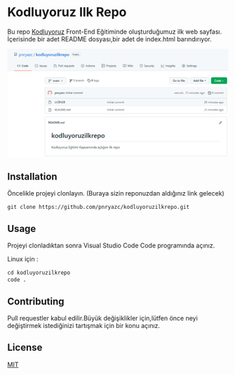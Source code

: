 # Kodluyoruz Ilk Repo
Bu repo [Kodluyoruz](https://www.kodluyoruz.org/) Front-End Eğitiminde oluşturduğumuz ilk web sayfası. İçerisinde bir adet README dosyası,bir adet de index.html barındırıyor.

![Image](https://github.com/pnryazc/kodluyoruzilkrepo/blob/main/kodluyoruzilkrepo.PNG)


## Installation
Öncelikle projeyi clonlayın. (Buraya sizin reponuzdan aldığınız link gelecek)

```
git clone https://github.com/pnryazc/kodluyoruzilkrepo.git
```

## Usage
Projeyi clonladıktan sonra Visual Studio Code  Code programında açınız.

Linux için :

```
cd kodluyoruzilkrepo
code .
```

## Contributing
Pull requestler kabul edilir.Büyük değişiklikler için,lütfen önce neyi değiştirmek istediğinizi tartışmak için bir konu açınız.

## License
[MIT](https://choosealicense.com/licenses/mit/)







